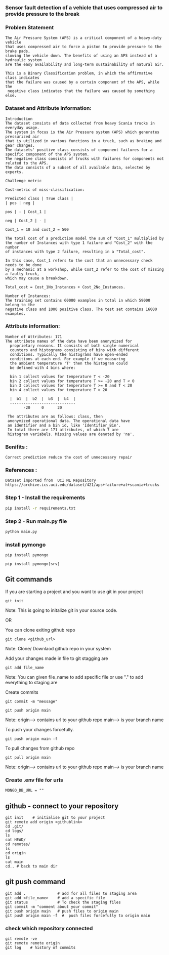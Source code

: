 ### Sensor fault detection of a vehicle that uses compressed air to provide pressure to the break

### Problem Statement
```
The Air Pressure System (APS) is a critical component of a heavy-duty vehicle
that uses compressed air to force a piston to provide pressure to the brake pads,
slowing the vehicle down. The benefits of using an APS instead of a hydraulic system
are the easy availability and long-term sustainability of natural air.

This is a Binary Classification problem, in which the affirmative class indicates
that the failure was caused by a certain component of the APS, while the
 negative class indicates that the failure was caused by something else.
```

### Dataset and Attribute Information:
 ```
Introduction
The dataset consists of data collected from heavy Scania trucks in everyday usage.
The system in focus is the Air Pressure system (APS) which generates pressurized air
that is utilized in various functions in a truck, such as braking and gear changes.
The datasets' positive class consists of component failures for a specific component of the APS system.
The negative class consists of trucks with failures for components not related to the APS.
The data consists of a subset of all available data, selected by experts.

Challenge metric

Cost-metric of miss-classification:

Predicted class | True class |
| pos | neg |

pos | - | Cost_1 |

neg | Cost_2 | - |

Cost_1 = 10 and cost_2 = 500

The total cost of a prediction model the sum of "Cost_1" multiplied by
the number of Instances with type 1 failure and "Cost_2" with the number
of instances with type 2 failure, resulting in a "Total_cost".

In this case, Cost_1 refers to the cost that an unnecessary check needs to be done
by a mechanic at a workshop, while Cost_2 refer to the cost of missing a faulty truck,
which may cause a breakdown.

Total_cost = Cost_1No_Instances + Cost_2No_Instances.

Number of Instances:
The training set contains 60000 examples in total in which 59000 belong to the
negative class and 1000 positive class. The test set contains 16000 examples.
 ```

### Attribute  information:
 ```
Number of Attributes: 171
The attribute names of the data have been anonymized for 
   proprietary reasons. It consists of both single numerical 
   counters and histograms consisting of bins with different 
   conditions. Typically the histograms have open-ended 
   conditions at each end. For example if we measuring 
   the ambient temperature 'T' then the histogram could 
   be defined with 4 bins where: 

   bin 1 collect values for temperature T < -20
   bin 2 collect values for temperature T >= -20 and T < 0     
   bin 3 collect values for temperature T >= 0 and T < 20  
   bin 4 collect values for temperature T > 20 

   |  b1  |  b2  |  b3  |  b4  |   
   ----------------------------- 
         -20     0      20

  The attributes are as follows: class, then 
  anonymized operational data. The operational data have 
  an identifier and a bin id, like 'Identifier_Bin'.
  In total there are 171 attributes, of which 7 are 
  histogram variabels. Missing values are denoted by 'na'.
```
### Benifits : 
```
Correct prediction reduce the cost of unnecessary repair
```

### References :
```
Dataset imported from  UCI ML Repository
https://archive.ics.uci.edu/dataset/421/aps+failure+at+scania+trucks
```

### Step 1 - Install the requirements

```bash
pip install -r requirements.txt
```

### Step 2 - Run main.py file

```bash
python main.py
```

### install pymongo
```
pip install pymongo
```
```
pip install pymongo[srv]
```


## Git commands

If you are starting a project and you want to use git in your project
```
git init
```
Note: This is going to initalize git in your source code.


OR

You can clone exiting github repo
```
git clone <github_url>
```
Note: Clone/ Downlaod github  repo in your system


Add your changes made in file to git stagging are
```
git add file_name
```
Note: You can given file_name to add specific file or use "." to add everything to staging are


Create commits
```
git commit -m "message"
```

```
git push origin main
```
Note: origin--> contains url to your github repo
main--> is your branch name 

To push your changes forcefully.
```
git push origin main -f
```


To pull  changes from github repo
```
git pull origin main
```
Note: origin--> contains url to your github repo
main--> is your branch name

### Create .env file for urls
```
MONGO_DB_URL = ""
```

## github - connect to your repository
```
git init    # initialise git to your project
git remote add origin <githublink>
cd .git/
cd logs/
ls
cat HEAD/
cd remotes/
ls
cd origin
ls
cat main
cd.. # back to main dir
```
## git push command
```
git add .              # add for all files to staging area
git add <file_name>    # add a specific file 
git status             # To check the staging files 
git commit -m "comment about your commit"
git push origin main   # push files to origin main
git push origin main -f  #  push files forcefully to origin main 

```
### check which repository connected 
```
git remote -ve
git remote remote origin
git log    # history of commits
```
